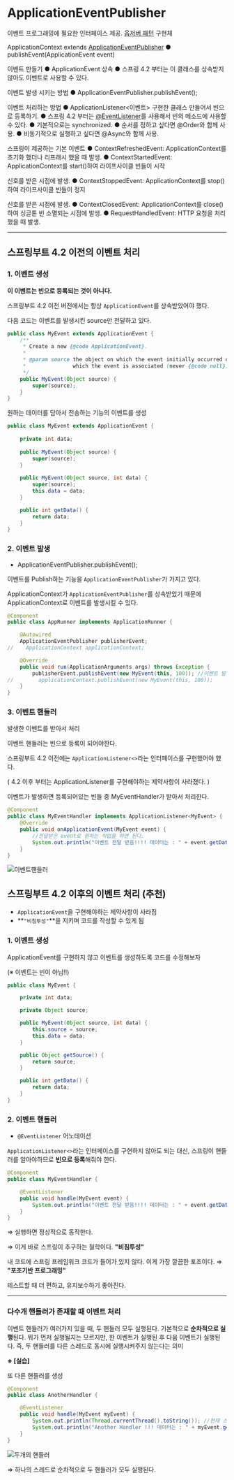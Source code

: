 # ApplicationEventPublisher

이벤트 프로그래밍에 필요한 인터페이스 제공. [옵저버 패턴](https://en.wikipedia.org/wiki/Observer_pattern) 구현체

ApplicationContext extends [ApplicationEventPublisher](https://docs.spring.io/spring-framework/docs/current/javadoc-api/org/springframework/context/ApplicationEventPublisher.html)
	● publishEvent(ApplicationEvent event)

이벤트 만들기
	● ApplicationEvent 상속
	● 스프링 4.2 부터는 이 클래스를 상속받지 않아도 이벤트로 사용할 수 있다.

이벤트 발생 시키는 방법
	● ApplicationEventPublisher.publishEvent();

이벤트 처리하는 방법
	● ApplicationListener<이벤트> 구현한 클래스 만들어서 빈으로 등록하기.
	● 스프링 4.2 부터는 [@EventListener](https://docs.spring.io/spring/docs/current/javadoc-api/org/springframework/context/event/EventListener.html)를 사용해서 빈의 메소드에 사용할 수 있다.
	● 기본적으로는 synchronized.
	● 순서를 정하고 싶다면 @Order와 함께 사용.
	● 비동기적으로 실행하고 싶다면 @Async와 함께 사용.

스프링이 제공하는 기본 이벤트
	● ContextRefreshedEvent: ApplicationContext를 초기화 했더나 리프래시 했을 때 발생.
	● ContextStartedEvent: ApplicationContext를 start()하여 라이프사이클 빈들이 시작

신호를 받은 시점에 발생.
	● ContextStoppedEvent: ApplicationContext를 stop()하여 라이프사이클 빈들이 정지

신호를 받은 시점에 발생.
	● ContextClosedEvent: ApplicationContext를 close()하여 싱글톤 빈 소멸되는 시점에 발생.
	● RequestHandledEvent: HTTP 요청을 처리했을 때 발생.

---



## 스프링부트 4.2 이전의 이벤트 처리

### 1. 이벤트 생성

**이 이벤트는 빈으로 등록되는 것이 아니다.**

스프링부트 4.2 이전 버전에서는 항상 `ApplicationEvent`를 상속받았어야 했다.

다음 코드는 이벤트를 발생시킨 source만 전달하고 있다.

```java
public class MyEvent extends ApplicationEvent {
    /**
     * Create a new {@code ApplicationEvent}.
     *
     * @param source the object on which the event initially occurred or with
     *               which the event is associated (never {@code null})
     */
    public MyEvent(Object source) {
        super(source);
    }
}
```

원하는 데이터를 담아서 전송하는 기능의 이벤트를 생성

```java
public class MyEvent extends ApplicationEvent {
    
    private int data;
    
    public MyEvent(Object source) {
        super(source);
    }
    
    public MyEvent(Object source, int data) {
        super(source);
        this.data = data;
    }

    public int getData() {
        return data;
    }
}
```



### 2. 이벤트 발생

* ApplicationEventPublisher.publishEvent();

이벤트를 Publish하는 기능을 `ApplicationEventPublisher`가 가지고 있다.

ApplicationContext가  `ApplicationEventPublisher`를 상속받았기 때문에 ApplicationContext로 이벤트를 발생시킬 수 있다.

```java
@Component
public class AppRunner implements ApplicationRunner {

    @Autowired
    ApplicationEventPublisher publisherEvent;
//    ApplicationContext applicationContext;

    @Override
    public void run(ApplicationArguments args) throws Exception {
        publisherEvent.publishEvent(new MyEvent(this, 100)); //이벤트 발생
//        applicationContext.publishEvent(new MyEvent(this, 100));
    }
}
```



### 3. 이벤트 핸들러

발생한 이벤트를 받아서 처리

이벤트 핸들러는 빈으로 등록이 되어야한다.

스프링부트 4.2 이전에는 `ApplicationListener<>`라는 인터페이스를 구현했어야 했다.

( 4.2 이후 부터는 ApplicationListener를 구현해야하는 제약사항이 사라졌다. )

이벤트가 발생하면 등록되어있는 빈들 중 MyEventHandler가 받아서 처리한다.

```java
@Component
public class MyEventHandler implements ApplicationListener<MyEvent> {
    @Override
    public void onApplicationEvent(MyEvent event) {
        //전달받은 event로 원하는 작업을 하면 된다.
        System.out.println("이벤트 전달 받음!!!! 데이터는 : " + event.getData());
    }
}
```

![이벤트핸들러](https://i.imgur.com/yA8hNun.png)



## 스프링부트 4.2 이후의 이벤트 처리 (추천)

*  `ApplicationEvent`을 구현해야하는 제약사항이 사라짐
* **`"비침투성"`**을 지키며 코드를 작성할 수 있게 됨

### 1. 이벤트 생성

ApplicationEvent를 구현하지 않고 이벤트를 생성하도록 코드를 수정해보자

(※ 이벤트는 빈이 아님!!)

```java
public class MyEvent {

    private int data;

    private Object source;

    public MyEvent(Object source, int data) {
        this.source = source;
        this.data = data;
    }

    public Object getSource() {
        return source;
    }

    public int getData() {
        return data;
    }
}
```



### 2. 이벤트 핸들러

* `@EventListener` 어노테이션

 `ApplicationListener<>`라는 인터페이스를 구현하지 않아도 되는 대신, 스프링이 핸들러를 알아야하므로 **빈으로 등록**해줘야 한다.

```java
@Component
public class MyEventHandler {

    @EventListener
    public void handle(MyEvent event) {
        System.out.println("이벤트 전달 받음!!!! 데이터는 : " + event.getData());
    }
}
```



⇒ 실행하면 정상적으로 동작한다.

⇒ 이게 바로 스프링이 추구하는 철학이다. **"비침투성"**

내 코드에 스프링 프레임워크 코드가 들어가 있지 않다. 이게 가장 깔끔한 포조이다. ⇒ **"포조기반 프로그래밍"**

테스트할 때 더 편하고, 유지보수하기 좋아진다.



---

### 다수개 핸들러가 존재할 때 이벤트 처리

이벤트 핸들러가 여러가지 있을 때, 두 핸들러 모두 실행된다. 기본적으로 **순차적으로 실행**된다. 뭐가 먼저 실행될지는 모르지만, 한 이벤트가 실행된 후 다음 이벤트가 실행된다. 즉, 두 핸들러를 다른 스레드로 동시에 실행시켜주지 않는다는 의미



**※ [실습]**

또 다른 핸들러를 생성

```java
@Component
public class AnotherHandler {

    @EventListener
    public void handle(MyEvent myEvent) {
        System.out.println(Thread.currentThread().toString()); //현재 스레드정보 출력
        System.out.println("Another Handler !!! 데이터는 : " + myEvent.getData() );
    }
}
```

![두개의 핸들러](https://i.imgur.com/i3nIpfS.png)

⇒ 하나의 스레드로 순차적으로 두 핸들러가 모두 실행된다.























































